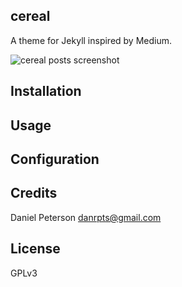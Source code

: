 ## cereal
A theme for Jekyll inspired by Medium.

![cereal posts screenshot](screenshots/cereal-posts.png)

## Installation

## Usage

## Configuration

## Credits
Daniel Peterson <danrpts@gmail.com>

## License
GPLv3
